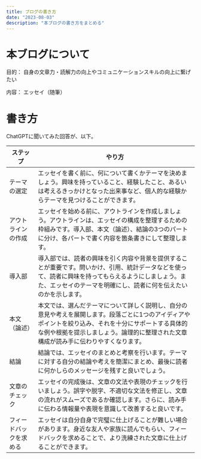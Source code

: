 ```yaml
---
title: ブログの書き方
date: "2023-08-03"
description: "本ブログの書き方をまとめる"
---
```


# 本ブログについて

目的：
自身の文章力・読解力の向上やコミュニケーションスキルの向上に繋げたい

内容：
エッセイ（随筆）

# 書き方

ChatGPTに聞いてみた回答が、以下。

|ステップ|やり方|
|-------|------|
|テーマの選定|エッセイを書く前に、何について書くかテーマを決めましょう。興味を持っていること、経験したこと、あるいは考えるきっかけとなった出来事など、個人的な経験からテーマを見つけることができます。|
|アウトラインの作成|エッセイを始める前に、アウトラインを作成しましょう。アウトラインは、エッセイの構成を整理するための枠組みです。導入部、本文（論述）、結論の3つのパートに分け、各パートで書く内容を箇条書きにして整理します。|
|導入部|導入部では、読者の興味を引く内容や背景を提供することが重要です。問いかけ、引用、統計データなどを使って、読者に興味を持ってもらえるようにしましょう。また、エッセイのテーマを明確にし、読者に何を伝えたいのかを示します。|
|本文（論述）|本文では、選んだテーマについて詳しく説明し、自分の意見や考えを展開します。段落ごとに1つのアイディアやポイントを絞り込み、それを十分にサポートする具体的な例や根拠を提示しましょう。論理的に整理された文章構成が読み手に伝わりやすくなります。|
|結論|結論では、エッセイのまとめと考察を行います。テーマに対する自分の結論や考えを簡潔にまとめ、最後に読者に何かしらのメッセージを残すと良いでしょう。|
|文章のチェック|エッセイの完成後は、文章の文法や表現のチェックを行いましょう。誤字や脱字、不適切な文法を修正し、文章の流れがスムーズであるか確認します。さらに、読み手に伝わる情報量や表現を意識して改善すると良いです。|
|フィードバックを求める|エッセイは自分自身で完璧に仕上げることが難しい場合があります。身近な友人や家族に読んでもらい、フィードバックを求めることで、より洗練された文章に仕上げることができます。|

